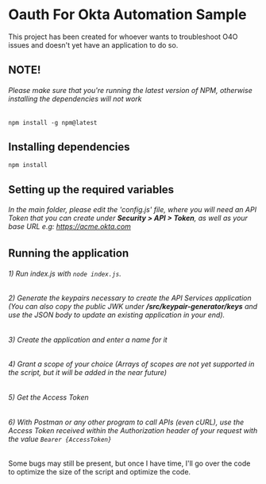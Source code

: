 # Oauth For Okta Automation Sample
 
This project has been created for whoever wants to troubleshoot O4O issues and doesn't yet have an application to do so.

## NOTE!

###### Please make sure that you're running the latest version of NPM, otherwise installing the dependencies will not work

```
npm install -g npm@latest
```

## Installing dependencies

```
npm install
```

## Setting up the required variables

###### In the main folder, please edit the 'config.js' file, where you will need an API Token that you can create under **Security > API > Token**, as well as your base URL e.g: https://acme.okta.com

## Running the application

###### 1) Run index.js with ```node index.js```. 
###### 2) Generate the keypairs necessary to create the API Services application (You can also copy the public JWK under **/src/keypair-generator/keys** and use the JSON body to update an existing application in your end).
###### 3) Create the application and enter a name for it
###### 4) Grant a scope of your choice (Arrays of scopes are not yet supported in the script, but it will be added in the near future)
###### 5) Get the Access Token
###### 6) With Postman or any other program to call APIs (even cURL), use the Access Token received within the Authorization header of your request with the value ```Bearer {AccessToken}```

Some bugs may still be present, but once I have time, I'll go over the code to optimize the size of the script and optimize the code.
